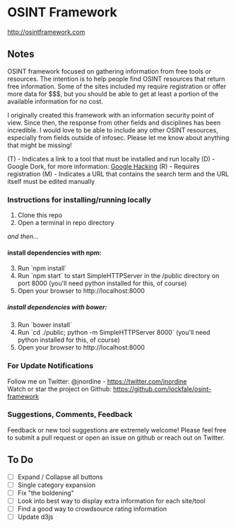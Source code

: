 # OSINT Framework

http://osintframework.com

## Notes
OSINT framework focused on gathering information from free tools or resources.  The intention is to help people find OSINT resources that return free information.  Some of the sites included my require registration or offer more data for $$$, but you should be able to get at least a portion of the available information for no cost.

I originally created this framework with an information security point of view.  Since then, the response from other fields and disciplines has been incredible.  I would love to be able to include any other OSINT resources, especially from fields outside of infosec.  Please let me know about anything that might be missing!

(T) - Indicates a link to a tool that must be installed and run locally
(D) - Google Dork, for more information: <a href="https://en.wikipedia.org/wiki/Google_hacking">Google Hacking</a>
(R) - Requires registration
(M) - Indicates a URL that contains the search term and the URL itself must be edited manually

### Instructions for installing/running locally

<ol start="1">
  <li>Clone this repo</li>
  <li>Open a terminal in repo directory</li>
</ol>

_and then..._

#### install dependencies with npm:
<ol start="3">
  <li>Run `npm install`</li>
  <li>Run `npm start` to start SimpleHTTPServer in the /public directory on port 8000 (you'll need python installed for this, of course)</li>
  <li>Open your browser to http://localhost:8000</li>
</ol>

##### install dependencies with bower:
<ol start="3">
  <li>Run `bower install`</li>
  <li>Run `cd ./public; python -m SimpleHTTPServer 8000` (you'll need python installed for this, of course)</li>
  <li>Open your browser to http://localhost:8000</li>
</ol>

### For Update Notifications
Follow me on Twitter: @jnordine - https://twitter.com/jnordine  
Watch or star the project on Github: https://github.com/lockfale/osint-framework

### Suggestions, Comments, Feedback
Feedback or new tool suggestions are extremely welcome!  Please feel free to submit a pull request or open an issue on github or reach out on Twitter.

## To Do
- [ ] Expand / Collapse all buttons
- [ ] Single category expansion
- [ ] Fix "the boldening"
- [ ] Look into best way to display extra information for each site/tool
- [ ] Find a good way to crowdsource rating information
- [ ] Update d3js
